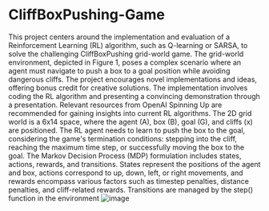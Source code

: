 # CliffBoxPushing-Game
This project centers around the implementation and evaluation of a Reinforcement Learning (RL) algorithm, such as Q-learning or SARSA, to solve the challenging CliffBoxPushing grid-world game. The grid-world environment, depicted in Figure 1, poses a complex scenario where an agent must navigate to push a box to a goal position while avoiding dangerous cliffs. The project encourages novel implementations and ideas, offering bonus credit for creative solutions. The implementation involves coding the RL algorithm and presenting a convincing demonstration through a presentation. Relevant resources from OpenAI Spinning Up are recommended for gaining insights into current RL algorithms.
The 2D grid world is a 6x14 space, where the agent (A), box (B), goal (G), and cliffs (x) are positioned. The RL agent needs to learn to push the box to the goal, considering the game's termination conditions: stepping into the cliff, reaching the maximum time step, or successfully moving the box to the goal. The Markov Decision Process (MDP) formulation includes states, actions, rewards, and transitions. States represent the positions of the agent and box, actions correspond to up, down, left, or right movements, and rewards encompass various factors such as timestep penalties, distance penalties, and cliff-related rewards. Transitions are managed by the step() function in the environment
![image](https://github.com/Thanya727/CliffBoxPushing-Game/assets/77052671/25b57404-5b04-4376-856e-34912b73d38a)

